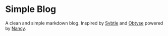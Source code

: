 # Simple Blog
A clean and simple markdown blog.  Inspired by [Svbtle](http://svbtle.com) and [Obtvse](https://github.com/natew/obtvse)
powered by [Nancy](https://nancyfx.org).